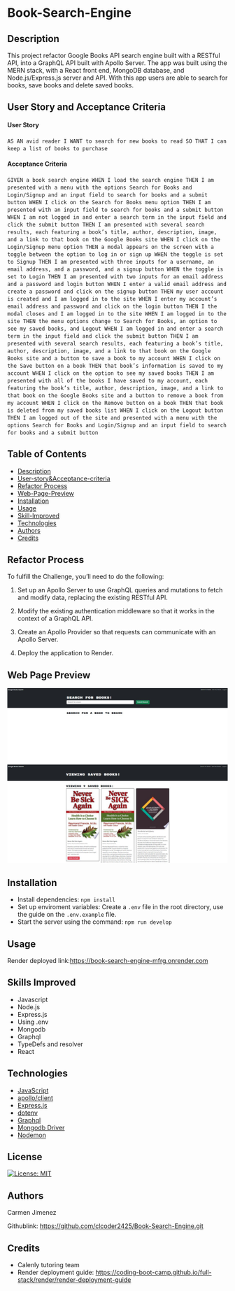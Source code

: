 # Book-Search-Engine
## Description
This project refactor Google Books API search engine built with a RESTful API, into  a GraphQL API built with Apollo Server. The app was built using the MERN stack, with a React front end, MongoDB database, and Node.js/Express.js server and API. With this app users are able to search for books, save books and delete saved books.

## User Story and Acceptance Criteria
#### User Story
`AS AN avid reader
I WANT to search for new books to read
SO THAT I can keep a list of books to purchase`

#### Acceptance Criteria
`GIVEN a book search engine
WHEN I load the search engine
THEN I am presented with a menu with the options Search for Books and Login/Signup and an input field to search for books and a submit button
WHEN I click on the Search for Books menu option
THEN I am presented with an input field to search for books and a submit button
WHEN I am not logged in and enter a search term in the input field and click the submit button
THEN I am presented with several search results, each featuring a book’s title, author, description, image, and a link to that book on the Google Books site
WHEN I click on the Login/Signup menu option
THEN a modal appears on the screen with a toggle between the option to log in or sign up
WHEN the toggle is set to Signup
THEN I am presented with three inputs for a username, an email address, and a password, and a signup button
WHEN the toggle is set to Login
THEN I am presented with two inputs for an email address and a password and login button
WHEN I enter a valid email address and create a password and click on the signup button
THEN my user account is created and I am logged in to the site
WHEN I enter my account’s email address and password and click on the login button
THEN I the modal closes and I am logged in to the site
WHEN I am logged in to the site
THEN the menu options change to Search for Books, an option to see my saved books, and Logout
WHEN I am logged in and enter a search term in the input field and click the submit button
THEN I am presented with several search results, each featuring a book’s title, author, description, image, and a link to that book on the Google Books site and a button to save a book to my account
WHEN I click on the Save button on a book
THEN that book’s information is saved to my account
WHEN I click on the option to see my saved books
THEN I am presented with all of the books I have saved to my account, each featuring the book’s title, author, description, image, and a link to that book on the Google Books site and a button to remove a book from my account
WHEN I click on the Remove button on a book
THEN that book is deleted from my saved books list
WHEN I click on the Logout button
THEN I am logged out of the site and presented with a menu with the options Search for Books and Login/Signup and an input field to search for books and a submit button  `

## Table of Contents 
- [Description](#Description)
- [User-story&Acceptance-criteria](#User-Story&Acceptance-Criteria)
- [Refactor Process](#Refactor-Process)
- [Web-Page-Preview](#Web-Page-Preview)
- [Installation](#Installation)
- [Usage](#Usage)
- [Skill-Improved](#Skill-Improved)
- [Technologies](#Technologies)
- [Authors](#Authors)
- [Credits](#credits)

## Refactor Process
To fulfill the Challenge, you’ll need to do the following:

1. Set up an Apollo Server to use GraphQL queries and mutations to fetch and modify data, replacing the existing RESTful API.

2. Modify the existing authentication middleware so that it works in the context of a GraphQL API.

3. Create an Apollo Provider so that requests can communicate with an Apollo Server.

4. Deploy the application to Render.

## Web Page Preview
![Web-Preview](./client/src/assets/booksearchhome.JPG)
![Saved-Books](./client/src/assets/booksearch.JPG)

## Installation
- Install dependencies: `npm install`
- Set up enviroment variables: Create a `.env` file in the root directory, use the guide on the `.env.example` file.
- Start the server using the command: `npm run develop`


## Usage

Render deployed link:https://book-search-engine-mfrg.onrender.com

    
## Skills Improved
- Javascript
- Node.js
- Express.js
- Using .env
- Mongodb
- Graphql
- TypeDefs and resolver
- React

## Technologies
 - [JavaScript](#JavaScript)
 - [apollo/client](#https://www.npmjs.com/package/@apollo/client)
 - [Express.js](#https://www.npmjs.com/package/express)
 - [dotenv](#https://www.npmjs.com/package/dotenv)
 - [Graphql](#https://www.npmjs.com/package/graphql)
 - [Mongodb Driver](#https://www.npmjs.com/package/mongodb)
 - [Nodemon](#https://www.npmjs.com/package/nodemon?activeTab=versions)

## License
  [![License: MIT](https://img.shields.io/badge/License-MIT-yellow.svg)](https://opensource.org/licenses/MIT)

## Authors
  Carmen Jimenez

  Githublink:  https://github.com/clcoder2425/Book-Search-Engine.git

## Credits
- Calenly tutoring team
- Render deployment guide: https://coding-boot-camp.github.io/full-stack/render/render-deployment-guide
